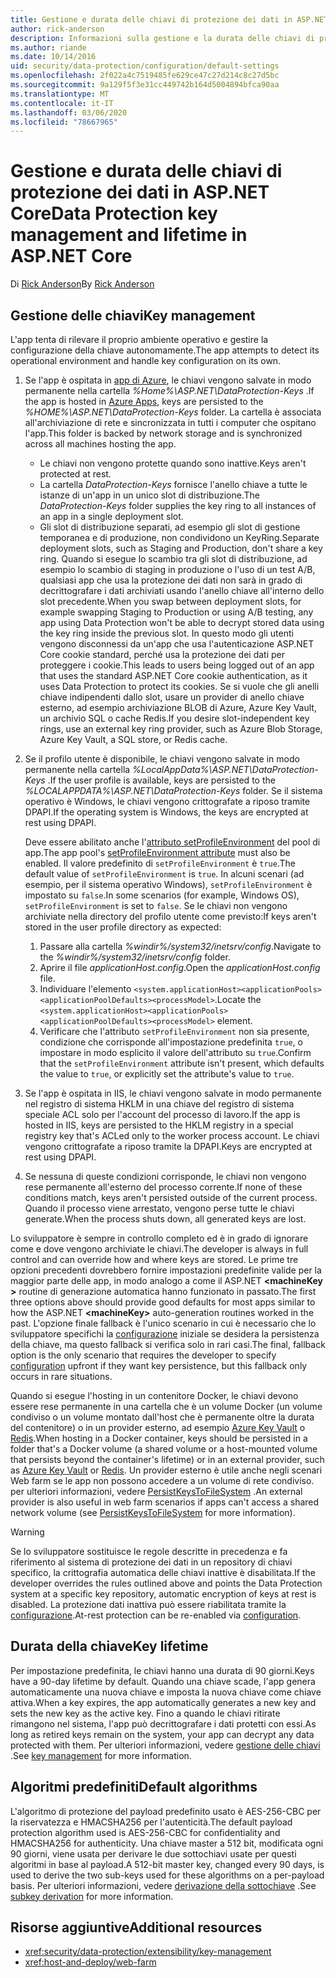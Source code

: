 ```yaml
---
title: Gestione e durata delle chiavi di protezione dei dati in ASP.NET Core
author: rick-anderson
description: Informazioni sulla gestione e la durata delle chiavi di protezione dei dati in ASP.NET Core.
ms.author: riande
ms.date: 10/14/2016
uid: security/data-protection/configuration/default-settings
ms.openlocfilehash: 2f022a4c7519485fe629ce47c27d214c8c27d5bc
ms.sourcegitcommit: 9a129f5f3e31cc449742b164d5004894bfca90aa
ms.translationtype: MT
ms.contentlocale: it-IT
ms.lasthandoff: 03/06/2020
ms.locfileid: "78667965"
---
```

# <a name="data-protection-key-management-and-lifetime-in-aspnet-core"></a><span data-ttu-id="a8722-103">Gestione e durata delle chiavi di protezione dei dati in ASP.NET Core</span><span class="sxs-lookup"><span data-stu-id="a8722-103">Data Protection key management and lifetime in ASP.NET Core</span></span>

<span data-ttu-id="a8722-104">Di [Rick Anderson](https://twitter.com/RickAndMSFT)</span><span class="sxs-lookup"><span data-stu-id="a8722-104">By [Rick Anderson](https://twitter.com/RickAndMSFT)</span></span>

## <a name="key-management"></a><span data-ttu-id="a8722-105">Gestione delle chiavi</span><span class="sxs-lookup"><span data-stu-id="a8722-105">Key management</span></span>

<span data-ttu-id="a8722-106">L'app tenta di rilevare il proprio ambiente operativo e gestire la configurazione della chiave autonomamente.</span><span class="sxs-lookup"><span data-stu-id="a8722-106">The app attempts to detect its operational environment and handle key configuration on its own.</span></span>

1. <span data-ttu-id="a8722-107">Se l'app è ospitata in [app di Azure](https://azure.microsoft.com/services/app-service/), le chiavi vengono salvate in modo permanente nella cartella *%Home%\ASP.NET\DataProtection-Keys* .</span><span class="sxs-lookup"><span data-stu-id="a8722-107">If the app is hosted in [Azure Apps](https://azure.microsoft.com/services/app-service/), keys are persisted to the *%HOME%\ASP.NET\DataProtection-Keys* folder.</span></span> <span data-ttu-id="a8722-108">La cartella è associata all'archiviazione di rete e sincronizzata in tutti i computer che ospitano l'app.</span><span class="sxs-lookup"><span data-stu-id="a8722-108">This folder is backed by network storage and is synchronized across all machines hosting the app.</span></span>
   * <span data-ttu-id="a8722-109">Le chiavi non vengono protette quando sono inattive.</span><span class="sxs-lookup"><span data-stu-id="a8722-109">Keys aren't protected at rest.</span></span>
   * <span data-ttu-id="a8722-110">La cartella *DataProtection-Keys* fornisce l'anello chiave a tutte le istanze di un'app in un unico slot di distribuzione.</span><span class="sxs-lookup"><span data-stu-id="a8722-110">The *DataProtection-Keys* folder supplies the key ring to all instances of an app in a single deployment slot.</span></span>
   * <span data-ttu-id="a8722-111">Gli slot di distribuzione separati, ad esempio gli slot di gestione temporanea e di produzione, non condividono un KeyRing.</span><span class="sxs-lookup"><span data-stu-id="a8722-111">Separate deployment slots, such as Staging and Production, don't share a key ring.</span></span> <span data-ttu-id="a8722-112">Quando si esegue lo scambio tra gli slot di distribuzione, ad esempio lo scambio di staging in produzione o l'uso di un test A/B, qualsiasi app che usa la protezione dei dati non sarà in grado di decrittografare i dati archiviati usando l'anello chiave all'interno dello slot precedente.</span><span class="sxs-lookup"><span data-stu-id="a8722-112">When you swap between deployment slots, for example swapping Staging to Production or using A/B testing, any app using Data Protection won't be able to decrypt stored data using the key ring inside the previous slot.</span></span> <span data-ttu-id="a8722-113">In questo modo gli utenti vengono disconnessi da un'app che usa l'autenticazione ASP.NET Core cookie standard, perché usa la protezione dei dati per proteggere i cookie.</span><span class="sxs-lookup"><span data-stu-id="a8722-113">This leads to users being logged out of an app that uses the standard ASP.NET Core cookie authentication, as it uses Data Protection to protect its cookies.</span></span> <span data-ttu-id="a8722-114">Se si vuole che gli anelli chiave indipendenti dallo slot, usare un provider di anello chiave esterno, ad esempio archiviazione BLOB di Azure, Azure Key Vault, un archivio SQL o cache Redis.</span><span class="sxs-lookup"><span data-stu-id="a8722-114">If you desire slot-independent key rings, use an external key ring provider, such as Azure Blob Storage, Azure Key Vault, a SQL store, or Redis cache.</span></span>

1. <span data-ttu-id="a8722-115">Se il profilo utente è disponibile, le chiavi vengono salvate in modo permanente nella cartella *%LocalAppData%\ASP.NET\DataProtection-Keys* .</span><span class="sxs-lookup"><span data-stu-id="a8722-115">If the user profile is available, keys are persisted to the *%LOCALAPPDATA%\ASP.NET\DataProtection-Keys* folder.</span></span> <span data-ttu-id="a8722-116">Se il sistema operativo è Windows, le chiavi vengono crittografate a riposo tramite DPAPI.</span><span class="sxs-lookup"><span data-stu-id="a8722-116">If the operating system is Windows, the keys are encrypted at rest using DPAPI.</span></span>

   <span data-ttu-id="a8722-117">Deve essere abilitato anche l'[attributo setProfileEnvironment](/iis/configuration/system.applicationhost/applicationpools/add/processmodel#configuration) del pool di app.</span><span class="sxs-lookup"><span data-stu-id="a8722-117">The app pool's [setProfileEnvironment attribute](/iis/configuration/system.applicationhost/applicationpools/add/processmodel#configuration) must also be enabled.</span></span> <span data-ttu-id="a8722-118">Il valore predefinito di `setProfileEnvironment` è `true`.</span><span class="sxs-lookup"><span data-stu-id="a8722-118">The default value of `setProfileEnvironment` is `true`.</span></span> <span data-ttu-id="a8722-119">In alcuni scenari (ad esempio, per il sistema operativo Windows), `setProfileEnvironment` è impostato su `false`.</span><span class="sxs-lookup"><span data-stu-id="a8722-119">In some scenarios (for example, Windows OS), `setProfileEnvironment` is set to `false`.</span></span> <span data-ttu-id="a8722-120">Se le chiavi non vengono archiviate nella directory del profilo utente come previsto:</span><span class="sxs-lookup"><span data-stu-id="a8722-120">If keys aren't stored in the user profile directory as expected:</span></span>

   1. <span data-ttu-id="a8722-121">Passare alla cartella *%windir%/system32/inetsrv/config*.</span><span class="sxs-lookup"><span data-stu-id="a8722-121">Navigate to the *%windir%/system32/inetsrv/config* folder.</span></span>
   1. <span data-ttu-id="a8722-122">Aprire il file *applicationHost.config*.</span><span class="sxs-lookup"><span data-stu-id="a8722-122">Open the *applicationHost.config* file.</span></span>
   1. <span data-ttu-id="a8722-123">Individuare l'elemento `<system.applicationHost><applicationPools><applicationPoolDefaults><processModel>`.</span><span class="sxs-lookup"><span data-stu-id="a8722-123">Locate the `<system.applicationHost><applicationPools><applicationPoolDefaults><processModel>` element.</span></span>
   1. <span data-ttu-id="a8722-124">Verificare che l'attributo `setProfileEnvironment` non sia presente, condizione che corrisponde all'impostazione predefinita `true`, o impostare in modo esplicito il valore dell'attributo su `true`.</span><span class="sxs-lookup"><span data-stu-id="a8722-124">Confirm that the `setProfileEnvironment` attribute isn't present, which defaults the value to `true`, or explicitly set the attribute's value to `true`.</span></span>

1. <span data-ttu-id="a8722-125">Se l'app è ospitata in IIS, le chiavi vengono salvate in modo permanente nel registro di sistema HKLM in una chiave del registro di sistema speciale ACL solo per l'account del processo di lavoro.</span><span class="sxs-lookup"><span data-stu-id="a8722-125">If the app is hosted in IIS, keys are persisted to the HKLM registry in a special registry key that's ACLed only to the worker process account.</span></span> <span data-ttu-id="a8722-126">Le chiavi vengono crittografate a riposo tramite la DPAPI.</span><span class="sxs-lookup"><span data-stu-id="a8722-126">Keys are encrypted at rest using DPAPI.</span></span>

1. <span data-ttu-id="a8722-127">Se nessuna di queste condizioni corrisponde, le chiavi non vengono rese permanente all'esterno del processo corrente.</span><span class="sxs-lookup"><span data-stu-id="a8722-127">If none of these conditions match, keys aren't persisted outside of the current process.</span></span> <span data-ttu-id="a8722-128">Quando il processo viene arrestato, vengono perse tutte le chiavi generate.</span><span class="sxs-lookup"><span data-stu-id="a8722-128">When the process shuts down, all generated keys are lost.</span></span>

<span data-ttu-id="a8722-129">Lo sviluppatore è sempre in controllo completo ed è in grado di ignorare come e dove vengono archiviate le chiavi.</span><span class="sxs-lookup"><span data-stu-id="a8722-129">The developer is always in full control and can override how and where keys are stored.</span></span> <span data-ttu-id="a8722-130">Le prime tre opzioni precedenti dovrebbero fornire impostazioni predefinite valide per la maggior parte delle app, in modo analogo a come il ASP.NET **\<machineKey >** routine di generazione automatica hanno funzionato in passato.</span><span class="sxs-lookup"><span data-stu-id="a8722-130">The first three options above should provide good defaults for most apps similar to how the ASP.NET **\<machineKey>** auto-generation routines worked in the past.</span></span> <span data-ttu-id="a8722-131">L'opzione finale fallback è l'unico scenario in cui è necessario che lo sviluppatore specifichi la [configurazione](xref:security/data-protection/configuration/overview) iniziale se desidera la persistenza della chiave, ma questo fallback si verifica solo in rari casi.</span><span class="sxs-lookup"><span data-stu-id="a8722-131">The final, fallback option is the only scenario that requires the developer to specify [configuration](xref:security/data-protection/configuration/overview) upfront if they want key persistence, but this fallback only occurs in rare situations.</span></span>

<span data-ttu-id="a8722-132">Quando si esegue l'hosting in un contenitore Docker, le chiavi devono essere rese permanente in una cartella che è un volume Docker (un volume condiviso o un volume montato dall'host che è permanente oltre la durata del contenitore) o in un provider esterno, ad esempio [Azure Key Vault](https://azure.microsoft.com/services/key-vault/) o [Redis](https://redis.io/).</span><span class="sxs-lookup"><span data-stu-id="a8722-132">When hosting in a Docker container, keys should be persisted in a folder that's a Docker volume (a shared volume or a host-mounted volume that persists beyond the container's lifetime) or in an external provider, such as [Azure Key Vault](https://azure.microsoft.com/services/key-vault/) or [Redis](https://redis.io/).</span></span> <span data-ttu-id="a8722-133">Un provider esterno è utile anche negli scenari Web farm se le app non possono accedere a un volume di rete condiviso. per ulteriori informazioni, vedere [PersistKeysToFileSystem](xref:security/data-protection/configuration/overview#persistkeystofilesystem) .</span><span class="sxs-lookup"><span data-stu-id="a8722-133">An external provider is also useful in web farm scenarios if apps can't access a shared network volume (see [PersistKeysToFileSystem](xref:security/data-protection/configuration/overview#persistkeystofilesystem) for more information).</span></span>

> [!WARNING]
> <span data-ttu-id="a8722-134">Se lo sviluppatore sostituisce le regole descritte in precedenza e fa riferimento al sistema di protezione dei dati in un repository di chiavi specifico, la crittografia automatica delle chiavi inattive è disabilitata.</span><span class="sxs-lookup"><span data-stu-id="a8722-134">If the developer overrides the rules outlined above and points the Data Protection system at a specific key repository, automatic encryption of keys at rest is disabled.</span></span> <span data-ttu-id="a8722-135">La protezione dati inattiva può essere riabilitata tramite la [configurazione](xref:security/data-protection/configuration/overview).</span><span class="sxs-lookup"><span data-stu-id="a8722-135">At-rest protection can be re-enabled via [configuration](xref:security/data-protection/configuration/overview).</span></span>

## <a name="key-lifetime"></a><span data-ttu-id="a8722-136">Durata della chiave</span><span class="sxs-lookup"><span data-stu-id="a8722-136">Key lifetime</span></span>

<span data-ttu-id="a8722-137">Per impostazione predefinita, le chiavi hanno una durata di 90 giorni.</span><span class="sxs-lookup"><span data-stu-id="a8722-137">Keys have a 90-day lifetime by default.</span></span> <span data-ttu-id="a8722-138">Quando una chiave scade, l'app genera automaticamente una nuova chiave e imposta la nuova chiave come chiave attiva.</span><span class="sxs-lookup"><span data-stu-id="a8722-138">When a key expires, the app automatically generates a new key and sets the new key as the active key.</span></span> <span data-ttu-id="a8722-139">Fino a quando le chiavi ritirate rimangono nel sistema, l'app può decrittografare i dati protetti con essi.</span><span class="sxs-lookup"><span data-stu-id="a8722-139">As long as retired keys remain on the system, your app can decrypt any data protected with them.</span></span> <span data-ttu-id="a8722-140">Per ulteriori informazioni, vedere [gestione delle chiavi](xref:security/data-protection/implementation/key-management#key-expiration-and-rolling) .</span><span class="sxs-lookup"><span data-stu-id="a8722-140">See [key management](xref:security/data-protection/implementation/key-management#key-expiration-and-rolling) for more information.</span></span>

## <a name="default-algorithms"></a><span data-ttu-id="a8722-141">Algoritmi predefiniti</span><span class="sxs-lookup"><span data-stu-id="a8722-141">Default algorithms</span></span>

<span data-ttu-id="a8722-142">L'algoritmo di protezione del payload predefinito usato è AES-256-CBC per la riservatezza e HMACSHA256 per l'autenticità.</span><span class="sxs-lookup"><span data-stu-id="a8722-142">The default payload protection algorithm used is AES-256-CBC for confidentiality and HMACSHA256 for authenticity.</span></span> <span data-ttu-id="a8722-143">Una chiave master a 512 bit, modificata ogni 90 giorni, viene usata per derivare le due sottochiavi usate per questi algoritmi in base al payload.</span><span class="sxs-lookup"><span data-stu-id="a8722-143">A 512-bit master key, changed every 90 days, is used to derive the two sub-keys used for these algorithms on a per-payload basis.</span></span> <span data-ttu-id="a8722-144">Per ulteriori informazioni, vedere [derivazione della sottochiave](xref:security/data-protection/implementation/subkeyderivation#additional-authenticated-data-and-subkey-derivation) .</span><span class="sxs-lookup"><span data-stu-id="a8722-144">See [subkey derivation](xref:security/data-protection/implementation/subkeyderivation#additional-authenticated-data-and-subkey-derivation) for more information.</span></span>

## <a name="additional-resources"></a><span data-ttu-id="a8722-145">Risorse aggiuntive</span><span class="sxs-lookup"><span data-stu-id="a8722-145">Additional resources</span></span>

* <xref:security/data-protection/extensibility/key-management>
* <xref:host-and-deploy/web-farm>
